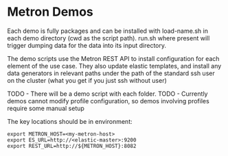 # Metron Demos 

Each demo is fully packages and can be installed with load-name.sh in each demo directory (cwd as the script path). run.sh where present will trigger dumping data for the data into its input directory.

The demo scripts use the Metron REST API to install configuration for each element of the use case. They also update elastic templates, and install any data generators in relevant paths under the path of the standard ssh user on the cluster (what you get if you just ssh without user)

TODO - There will be a demo script with each folder.
TODO - Currently demos cannot modify profile configuration, so demos involving profiles require some manual setup

The key locations should be in environment: 

```
export METRON_HOST=<my-metron-host>
export ES_URL=http://<elastic-master>:9200
export REST_URL=http://${METRON_HOST}:8082
```
